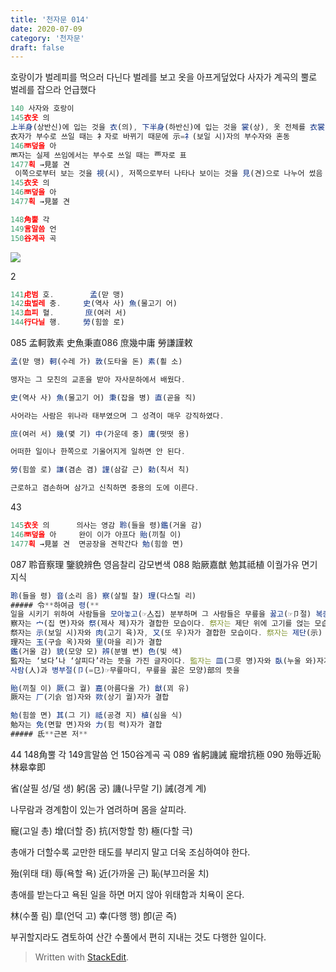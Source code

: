 ```yaml
---
title: '천자문 014'
date: 2020-07-09
category: '천자문'
draft: false
---
```

호랑이가 벌레피를 먹으러 다닌다
벌레를 보고 옷을 아프게덮었다
사자가 계곡의 뿔로 벌레를 잡으라 언급했다
```js
140 사자와 호랑이
145衣옷 의  
上半身(상반신)에 입는 것을 衣(의), 下半身(하반신)에 입는 것을 裳(상), 옷 전체를 衣裳(의상)
衣자가 부수로 쓰일 때는 衤자로 바뀌기 때문에 示=礻(보일 시)자의 부수자와 혼동
146襾덮을 아
襾자는 실제 쓰임에서는 부수로 쓰일 때는 覀자로 표
1477획 →見볼 견
 이쪽으로부터 보는 것을 視(시), 저쪽으로부터 나타나 보이는 것을 見(견)으로 나누어 썼음
145衣옷 의
146襾덮을 아
1477획 →見볼 견

148角뿔 각
149言말씀 언
150谷계곡 곡
```
![](https://i.ibb.co/ygY0w84/2020-07-09-11-29-49.png)



2
```js
141虍범 호.        孟(맏 맹) 
142虫벌레 충.     史(역사 사) 魚(물고기 어) 
143血피 혈.       庶(여러 서)
144行다닐 행.     勞(힘쓸 로)
```
085 孟軻敦素 史魚秉直086 庶幾中庸 勞謙謹敕 
```js
孟(맏 맹) 軻(수레 가) 敦(도타울 돈) 素(흴 소)

맹자는 그 모친의 교훈을 받아 자사문하에서 배웠다.

史(역사 사) 魚(물고기 어) 秉(잡을 병) 直(곧을 직)

사어라는 사람은 위나라 태부였으며 그 성격이 매우 강직하였다.

庶(여러 서) 幾(몇 기) 中(가운데 중) 庸(떳떳 용)

어떠한 일이나 한쪽으로 기울어지게 일하면 안 된다.

勞(힘쓸 로) 謙(겸손 겸) 謹(삼갈 근) 勅(칙서 칙)

근로하고 겸손하며 삼가고 신칙하면 중용의 도에 이른다.
```
43
```js
145衣옷 의      의사는 영감 聆(들을 령)鑑(거울 감)
146襾덮을 아     완이 이가 아프다 貽(끼칠 이)
1477획 →見볼 견  면공장을 견학간다 勉(힘쓸 면)

```
087 聆音察理 鑒貌辨色 영음찰리 감모변색
088 貽厥嘉猷 勉其祗植 이궐가유 면기지식
```js
聆(들을 령) 音(소리 음) 察(살필 찰) 理(다스릴 리)
##### 令**하여금 령(**
일을 시키기 위하여 사람들을 모아놓고(☞亼집) 분부하며 그 사람들은 무릎을 꿇고(☞卩절) 복종(服從)한다는 뜻이 합(合)하여 「명령하다(命令--)」를 뜻함
察자는 宀(집 면)자와 祭(제사 제)자가 결합한 모습이다. 祭자는 제단 위에 고기를 얹는 모습을 그린 것으로 ‘제사를 지내다’라는 뜻
祭자는 示(보일 시)자와 肉(고기 육)자, 又(또 우)자가 결합한 모습이다. 祭자는 제단(示) 위로 고기(肉)를 손(又)으로 얹는 모습을 표현
理자는 玉(구슬 옥)자와 里(마을 리)가 결합
鑑(거울 감) 貌(모양 모) 辨(분별 변) 色(빛 색)
監자는 ‘보다’나 ‘살피다’라는 뜻을 가진 글자이다. 監자는 皿(그릇 명)자와 臥(누울 와)자가 결합
사람(人)과 병부절(卩(=㔾)☞무릎마디, 무릎을 꿇은 모양)部의 뜻을

貽(끼칠 이) 厥(그 궐) 嘉(아름다울 가) 猷(꾀 유)
厥자는 厂(기슭 엄)자와 欮(상기 궐)자가 결합

勉(힘쓸 면) 其(그 기) 祗(공경 지) 植(심을 식)
勉자는 免(면할 면)자와 力(힘 력)자가 결합
##### 氐**근본 저**
```
44
148角뿔 각
149言말씀 언
150谷계곡 곡
089 省躬譏誡 寵增抗極 090 殆辱近恥 林皋幸即

省(살필 성/덜 생) 躬(몸 궁) 譏(나무랄 기) 誡(경계 계)

나무람과 경계함이 있는가 염려하며 몸을 살피라.

寵(고일 총) 增(더할 증) 抗(저항할 항) 極(다할 극)

총애가 더할수록 교만한 태도를 부리지 말고 더욱 조심하여야 한다.

殆(위태 태) 辱(욕할 욕) 近(가까울 근) 恥(부끄러울 치)

총애를 받는다고 욕된 일을 하면 머지 않아 위태함과 치욕이 온다.

林(수풀 림) 皐(언덕 고) 幸(다행 행) 卽(곧 즉)

부귀할지라도  겸토하여  산간  수풀에서  편히  지내는  것도  다행한  일이다.
> Written with [StackEdit](https://stackedit.io/).
<!--stackedit_data:
eyJoaXN0b3J5IjpbMTMwNTczMDcyNywzNzU3ODE3MTksMTk5MT
U5ODk1MCwtNTgzNzIxMDYzLC0xMDU2MTY0Mjc5LC0xMTUyNzky
Nzk0LDExODgyNzg2OTIsLTQyNjUwODgxNCwxMTM0NzEwMzA5LC
01MDU2NDU0MDcsLTM5NzQ5MTI0NywxMzM1NDIxMDY0LDEzMTQz
MTkyMzcsLTE0NTU5MTM5MzMsMTIzNTQ1NTY3MiwtNTgwNDgwNj
AsLTg2NDkwMDQyMywtMTcxNzM4NjM3NiwtMjA3MTc0MjA1MCw1
OTQ0OTQ4NDldfQ==
-->